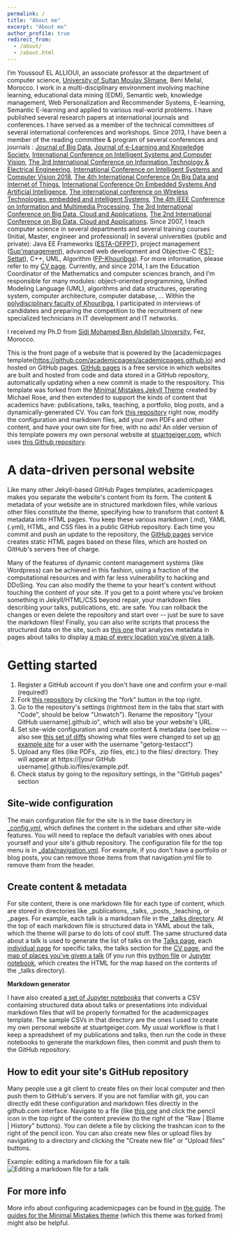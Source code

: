 ```yaml
---
permalink: /
title: "About me"
excerpt: "About me"
author_profile: true
redirect_from: 
  - /about/
  - /about.html
---
```

I’m Youssouf EL ALLIOUI, an associate professor at the department of computer science, [University of Sultan Moulay Slimane](http://www.usms.ac.ma/website/), Beni Mellal, Morocco. 
I work in a multi-disciplinary environment involving machine learning, educational data mining (EDM), Semantic web, knowledge management, Web Personalization and Recommender Systems, E-learning, Semantic E-learning and applied to various real-world problems. 
I have published several research papers at international journals and conferences. I have served as a member of the technical committees of several international conferences and workshops.
Since 2013, I have been a member of the reading committee & program of several conferences and journals : [Journal of Big Data](https://journalofbigdata.springeropen.com/), [Journal of e-Learning and Knowledge Society](http://www.je-lks.org/ojs/index.php/Je-LKS_EN), [International Conference on Intelligent Systems and Computer Vision](https://easychair.org/my/conference?conf=iscv2020), [The 3rd International Conference on Information Technology & Electrical Engineering](https://easychair.org/my/conference?conf=itee19), [International Conference on Intelligent Systems and Computer Vision 2018](https://easychair.org/my/conference?conf=iscv2018), [The 4th International Conference On Big Data and Internet of Things](https://easychair.org/my/conference?conf=bdiot19), [International Conference On Embedded Systems And Artificial Intelligence](https://easychair.org/my/conference?conf=esai19), [The international conference on WIreless Technologies, embedded and intelligent Systems](https://easychair.org/my/conference?conf=wits2019), [The 4th IEEE Conference on Information and Multimedia Processing](https://easychair.org/my/conference?conf=ieeeimp2018), [The 3rd International Conference on Big Data, Cloud and Applications](https://easychair.org/my/conference?conf=bdca18), [The 2nd International Conference on Big Data, Cloud and Applications](https://easychair.org/my/conference?conf=bdca17).
Since 2007, I teach computer science in several departments and several training courses (Initial, Master, engineer and professional) in several universities (public and private): Java EE Frameworks ([ESTA-OFPPT](https://www.ofppt.ma/)), project management ([Sup'management](https://www.supmanagement.ma/index.php)), advanced web development and Objective-C ([FST-Settat](http://www.fsts.ac.ma/)), C++, UML, Algorithm ([FP-Khouribga](http://www.fpk.ac.ma/)). For more information, please refer to my [CV page](https://yelallioui.github.io/cv/).
Currently, and since 2014, I am the Education Coordinator of the Mathematics and computer sciences branch, and I'm responsible for many modules: object-oriented programming, Unified Modeling Language (UML), algorithms and data structures, operating system, computer architecture, computer database, ...
Within the [polydisciplinary faculty of Khouribga]((http://www.fpk.ac.ma/)), I participated in interviews of candidates and preparing the competition to the recruitment of new specialized technicians in IT development and IT networks.

I received my Ph.D from [Sidi Mohamed Ben Abdellah University]( http://www.usmba.ac.ma/), Fez, Morocco.



This is the front page of a website that is powered by the [academicpages template(https://github.com/academicpages/academicpages.github.io) and hosted on GitHub pages. [GitHub pages](https://pages.github.com) is a free service in which websites are built and hosted from code and data stored in a GitHub repository, automatically updating when a new commit is made to the respository. This template was forked from the [Minimal Mistakes Jekyll Theme](https://mmistakes.github.io/minimal-mistakes/) created by Michael Rose, and then extended to support the kinds of content that academics have: publications, talks, teaching, a portfolio, blog posts, and a dynamically-generated CV. You can fork [this repository](https://github.com/academicpages/academicpages.github.io) right now, modify the configuration and markdown files, add your own PDFs and other content, and have your own site for free, with no ads! An older version of this template powers my own personal website at [stuartgeiger.com](http://stuartgeiger.com), which uses [this Github repository](https://github.com/staeiou/staeiou.github.io).

A data-driven personal website
======
Like many other Jekyll-based GitHub Pages templates, academicpages makes you separate the website's content from its form. The content & metadata of your website are in structured markdown files, while various other files constitute the theme, specifying how to transform that content & metadata into HTML pages. You keep these various markdown (.md), YAML (.yml), HTML, and CSS files in a public GitHub repository. Each time you commit and push an update to the repository, the [GitHub pages](https://pages.github.com/) service creates static HTML pages based on these files, which are hosted on GitHub's servers free of charge.

Many of the features of dynamic content management systems (like Wordpress) can be achieved in this fashion, using a fraction of the computational resources and with far less vulnerability to hacking and DDoSing. You can also modify the theme to your heart's content without touching the content of your site. If you get to a point where you've broken something in Jekyll/HTML/CSS beyond repair, your markdown files describing your talks, publications, etc. are safe. You can rollback the changes or even delete the repository and start over -- just be sure to save the markdown files! Finally, you can also write scripts that process the structured data on the site, such as [this one](https://github.com/academicpages/academicpages.github.io/blob/master/talkmap.ipynb) that analyzes metadata in pages about talks to display [a map of every location you've given a talk](https://academicpages.github.io/talkmap.html).

Getting started
======
1. Register a GitHub account if you don't have one and confirm your e-mail (required!)
1. Fork [this repository](https://github.com/academicpages/academicpages.github.io) by clicking the "fork" button in the top right. 
1. Go to the repository's settings (rightmost item in the tabs that start with "Code", should be below "Unwatch"). Rename the repository "[your GitHub username].github.io", which will also be your website's URL.
1. Set site-wide configuration and create content & metadata (see below -- also see [this set of diffs](http://archive.is/3TPas) showing what files were changed to set up [an example site](https://getorg-testacct.github.io) for a user with the username "getorg-testacct")
1. Upload any files (like PDFs, .zip files, etc.) to the files/ directory. They will appear at https://[your GitHub username].github.io/files/example.pdf.  
1. Check status by going to the repository settings, in the "GitHub pages" section

Site-wide configuration
------
The main configuration file for the site is in the base directory in [_config.yml](https://github.com/academicpages/academicpages.github.io/blob/master/_config.yml), which defines the content in the sidebars and other site-wide features. You will need to replace the default variables with ones about yourself and your site's github repository. The configuration file for the top menu is in [_data/navigation.yml](https://github.com/academicpages/academicpages.github.io/blob/master/_data/navigation.yml). For example, if you don't have a portfolio or blog posts, you can remove those items from that navigation.yml file to remove them from the header. 

Create content & metadata
------
For site content, there is one markdown file for each type of content, which are stored in directories like _publications, _talks, _posts, _teaching, or _pages. For example, each talk is a markdown file in the [_talks directory](https://github.com/academicpages/academicpages.github.io/tree/master/_talks). At the top of each markdown file is structured data in YAML about the talk, which the theme will parse to do lots of cool stuff. The same structured data about a talk is used to generate the list of talks on the [Talks page](https://academicpages.github.io/talks), each [individual page](https://academicpages.github.io/talks/2012-03-01-talk-1) for specific talks, the talks section for the [CV page](https://academicpages.github.io/cv), and the [map of places you've given a talk](https://academicpages.github.io/talkmap.html) (if you run this [python file](https://github.com/academicpages/academicpages.github.io/blob/master/talkmap.py) or [Jupyter notebook](https://github.com/academicpages/academicpages.github.io/blob/master/talkmap.ipynb), which creates the HTML for the map based on the contents of the _talks directory).

**Markdown generator**

I have also created [a set of Jupyter notebooks](https://github.com/academicpages/academicpages.github.io/tree/master/markdown_generator
) that converts a CSV containing structured data about talks or presentations into individual markdown files that will be properly formatted for the academicpages template. The sample CSVs in that directory are the ones I used to create my own personal website at stuartgeiger.com. My usual workflow is that I keep a spreadsheet of my publications and talks, then run the code in these notebooks to generate the markdown files, then commit and push them to the GitHub repository.

How to edit your site's GitHub repository
------
Many people use a git client to create files on their local computer and then push them to GitHub's servers. If you are not familiar with git, you can directly edit these configuration and markdown files directly in the github.com interface. Navigate to a file (like [this one](https://github.com/academicpages/academicpages.github.io/blob/master/_talks/2012-03-01-talk-1.md) and click the pencil icon in the top right of the content preview (to the right of the "Raw | Blame | History" buttons). You can delete a file by clicking the trashcan icon to the right of the pencil icon. You can also create new files or upload files by navigating to a directory and clicking the "Create new file" or "Upload files" buttons. 

Example: editing a markdown file for a talk
![Editing a markdown file for a talk](/images/editing-talk.png)

For more info
------
More info about configuring academicpages can be found in [the guide](https://academicpages.github.io/markdown/). The [guides for the Minimal Mistakes theme](https://mmistakes.github.io/minimal-mistakes/docs/configuration/) (which this theme was forked from) might also be helpful.
